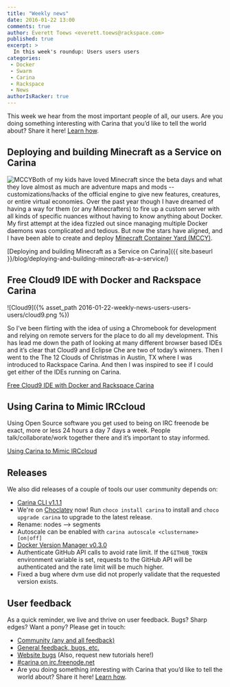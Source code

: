 ```yaml
---
title: "Weekly news"
date: 2016-01-22 13:00
comments: true
author: Everett Toews <everett.toews@rackspace.com>
published: true
excerpt: >
  In this week's roundup: Users users users
categories:
 - Docker
 - Swarm
 - Carina
 - Rackspace
 - News
authorIsRacker: true
---
```


This week we hear from the most important people of all, our users. Are you doing something interesting with Carina that you’d like to tell the world about? Share it here! <a href="https://github.com/getcarina/getcarina.com/blob/master/CONTRIBUTING.md">Learn how</a>.

## Deploying and building Minecraft as a Service on Carina

<img class="right" style="max-height: 50; width: auto;"  src="{% asset_path 2016-01-17-deploying-and-building-minecraft-as-a-service/mccy-deployment.svg %}" alt="MCCY"/>Both of my kids have loved Minecraft since the beta days and what they love almost as much are adventure maps and mods -- customizations/hacks of the official engine to give new features, creatures, or entire virtual economies. Over the past year though I have dreamed of having a way for them (or any Minecrafters) to fire up a custom server with all kinds of specific nuances without having to know anything about Docker. My first attempt at the idea fizzled out since managing multiple Docker daemons was complicated and tedious. But now the stars have aligned, and I have been able to create and deploy [Minecraft Container Yard (MCCY)](https://github.com/itzg/minecraft-container-yard).

[Deploying and building Minecraft as a Service on Carina]({{ site.baseurl }}/blog/deploying-and-building-minecraft-as-a-service/)

## Free Cloud9 IDE with Docker and Rackspace Carina

![Cloud9]({% asset_path 2016-01-22-weekly-news-users-users-users/cloud9.png %})

So I’ve been flirting with the idea of using a Chromebook for development and relying on remote servers for the place to do all my development. This has lead me down the path of looking at many different browser based IDEs and it’s clear that Cloud9 and Eclipse Che are two of today’s winners. Then I went to the The 12 Clouds of Christmas in Austin, TX where I was introduced to Rackspace Carina. And then I was inspired to see if I could get either of the IDEs running on Carina.

[Free Cloud9 IDE with Docker and Rackspace Carina](http://continuousfailure.com/post/carina_cloud9/)

## Using Carina to Mimic IRCcloud

Using Open Source software you get used to being on IRC freenode be exact, more or less 24 hours a day 7 days a week. People talk/collaborate/work together there and it’s important to stay informed.

[Using Carina to Mimic IRCcloud](http://jjasghar.github.io/blog/2015/11/15/using-carina-to-mimic-irccloud/)

## Releases

We also did releases of a couple of tools our user community depends on:

* [Carina CLI v1.1.1](https://github.com/getcarina/carina/blob/master/README.md)
 * We're on [Choclatey](https://chocolatey.org/) now! Run `choco install carina` to install and `choco upgrade carina` to upgrade to the latest release.
 * Rename: nodes --> segments
 * Autoscale can be enabled with `carina autoscale <clustername> [on|off]`
* [Docker Version Manager v0.3.0](https://github.com/getcarina/dvm/blob/master/README.md)
 * Authenticate GitHub API calls to avoid rate limit. If the `GITHUB_TOKEN` environment variable is set, requests to the GitHub API will be authenticated and the rate limit will be much higher.
 * Fixed a bug where dvm use did not properly validate that the requested version exists.

## User feedback

As a quick reminder, we live and thrive on user feedback. Bugs? Sharp edges? Want a pony? Please get in touch:

* [Community (any and all feedback)](https://community.getcarina.com/)
* [General feedback, bugs, etc.](https://github.com/getcarina/feedback)
* [Website bugs](https://github.com/getcarina/getcarina.com/issues) (Also, request new tutorials here!)
* [#carina on irc.freenode.net](https://botbot.me/freenode/carina/)
* Are you doing something interesting with Carina that you’d like to tell the world about? Share it here! <a href="https://github.com/getcarina/getcarina.com/blob/master/CONTRIBUTING.md">Learn how</a>.
